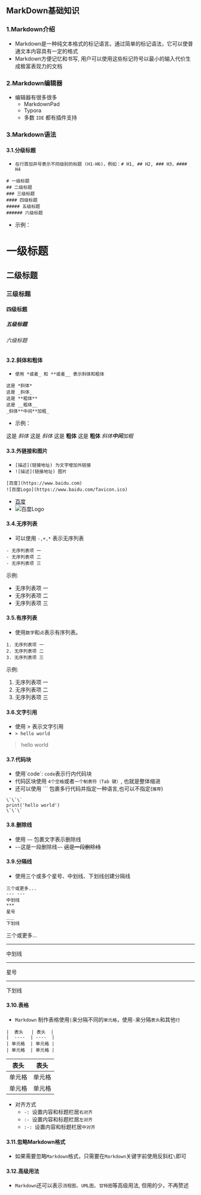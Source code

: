 ## MarkDown基础知识

### 1.Markdown介绍
- Markdown是一种纯文本格式的标记语言。通过简单的标记语法，它可以使普通文本内容具有一定的格式
- Markdown方便记忆和书写, 用户可以使用这些标记符号以最小的输入代价生成极富表现力的文档


### 2.Markdown编辑器
- 编辑器有很多很多
    + MarkdownPad
    + Typora
    + 多数 `IDE` 都有插件支持

### 3.Markdown语法

#### 3.1.分级标题
- `在行首加井号表示不同级别的标题 (H1-H6)，例如：# H1, ## H2, ### H3，#### H4`

```
# 一级标题
## 二级标题
### 三级标题
#### 四级标题
##### 五级标题
###### 六级标题
```

- 示例：

# 一级标题
## 二级标题
### 三级标题
#### 四级标题
##### 五级标题
###### 六级标题  

#### 3.2.斜体和粗体
- `使用 *或者_ 和 **或者__ 表示斜体和粗体`

```
这是 *斜体*
这是 _斜体_
这是 **粗体**
这是 __粗体__
_斜体**中间**加粗_
```
- 示例：

这是 *斜体*
这是 _斜体_
这是 **粗体**
这是 __粗体__
_斜体**中间**加粗_


#### 3.3.外链接和图片
- `[描述](链接地址) 为文字增加外链接`
- `![描述](链接地址) 图片`



```
[百度](https://www.baidu.com)
![百度Logo](https://www.baidu.com/favicon.ico)
```

- [百度](https://www.baidu.com)
- ![百度Logo](https://www.baidu.com/favicon.ico)

#### 3.4.无序列表
- 可以使用 `-,+,*` 表示无序列表

```
- 无序列表项 一
- 无序列表项 二
- 无序列表项 三
```

示例:
- 无序列表项 一
- 无序列表项 二
- 无序列表项 三

#### 3.5.有序列表
- 使用`数字`和`点`表示有序列表。

```
1. 无序列表项 一
2. 无序列表项 二
3. 无序列表项 三
```

示例:
1. 无序列表项 一
2. 无序列表项 二
3. 无序列表项 三

#### 3.6.文字引用
- 使用 > 表示文字引用
- `> hello world`
> hello world

#### 3.7.代码块
- 使用\`code\`: `code`表示行内代码块
- 代码区块使用 `4个空格`或者`一个制表符（Tab 键）`, 也就是整体缩进
- 还可以使用 \`\`\` 包裹多行代码并指定一种语言,也可以不指定(`推荐`)

```
\`\`\`
print('hello world')
\`\`\`
```
#### 3.8.删除线
- 使用 `~~` 包裹文字表示删除线
- `~~`这是一段删除线`~~`
~~这是一段删除线~~

#### 3.9.分隔线
- 使用三个或多个星号、中划线、下划线创建分隔线


```
三个或更多...
--- ---
中划线
***
星号
___
下划线
```

三个或更多...
--- ---
中划线
***
星号
___
下划线

#### 3.10.表格
- `Markdown` 制作表格使用` | `来分隔不同的`单元格`，使用` - `来分隔`表头`和其他`行`

```
|  表头   | 表头  |
|  ----  | ----  |
| 单元格  | 单元格 |
| 单元格  | 单元格 |
```

|  表头   | 表头  |
|  ----  | ----  |
| 单元格  | 单元格 |
| 单元格  | 单元格 |

- 对齐方式
    + `-: `设置内容和标题栏居`右对齐`
    + `:- `设置内容和标题栏居`左对齐`
    + `:-: `设置内容和标题栏居`中对齐`

#### 3.11.忽略Markdown格式
- 如果需要忽略`Markdown`格式，只需要在`Markdown`关键字前使用反斜杠` \ `即可

#### 3.12.高级用法
- `Markdown`还可以表示`流程图`、`UML图`、`甘特图`等高级用法, 但用的少，不再赘述
